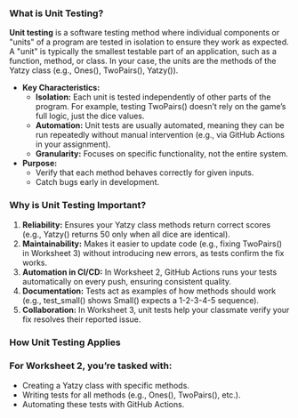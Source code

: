 ### **What is Unit Testing?**

**Unit testing** is a software testing method where individual components or "units" of a program are tested in isolation to ensure they work as expected. A "unit" is typically the smallest testable part of an application, such as a function, method, or class. In your case, the units are the methods of the Yatzy class (e.g., Ones(), TwoPairs(), Yatzy()).

* **Key Characteristics:**  
  * **Isolation:** Each unit is tested independently of other parts of the program. For example, testing TwoPairs() doesn’t rely on the game’s full logic, just the dice values.  
  * **Automation:** Unit tests are usually automated, meaning they can be run repeatedly without manual intervention (e.g., via GitHub Actions in your assignment).  
  * **Granularity:** Focuses on specific functionality, not the entire system.  
* **Purpose:**  
  * Verify that each method behaves correctly for given inputs.  
  * Catch bugs early in development.

### **Why is Unit Testing Important?**

1. **Reliability:** Ensures your Yatzy class methods return correct scores (e.g., Yatzy() returns 50 only when all dice are identical).  
2. **Maintainability:** Makes it easier to update code (e.g., fixing TwoPairs() in Worksheet 3\) without introducing new errors, as tests confirm the fix works.  
3. **Automation in CI/CD:** In Worksheet 2, GitHub Actions runs your tests automatically on every push, ensuring consistent quality.  
4. **Documentation:** Tests act as examples of how methods should work (e.g., test\_small() shows Small() expects a 1-2-3-4-5 sequence).  
5. **Collaboration:** In Worksheet 3, unit tests help your classmate verify your fix resolves their reported issue.

### **How Unit Testing Applies** 

### For Worksheet 2, you’re tasked with:

* Creating a Yatzy class with specific methods.  
* Writing tests for all methods (e.g., Ones(), TwoPairs(), etc.).  
* Automating these tests with GitHub Actions.

